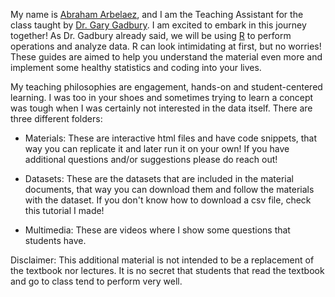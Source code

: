 My name is [Abraham Arbelaez](https://abraham-arbelaez.github.io/), and I am the Teaching Assistant for the class taught by [Dr. Gary Gadbury](https://www.k-state.edu/stats/about/people/gadbury.html). I am excited to embark 
in this journey together! As Dr. Gadbury already said, we will be using [R](https://www.r-project.org/about.html) to perform operations and analyze data. R can look intimidating at first, but no worries! These guides 
are aimed to help you understand the material even more and implement some healthy statistics and coding into your lives.

My teaching philosophies are engagement, hands-on and student-centered learning. I was too in your shoes and sometimes trying to learn a concept was tough when I was certainly not interested in the data itself. 
There are three different folders:

- Materials: These are interactive html files and have code snippets, that way you can replicate it and later run it on your own! If you have additional questions and/or suggestions please do reach out!

- Datasets: These are the datasets that are included in the material documents, that way you can download them and follow the materials with the dataset. If you don't know how to download a csv file, check this tutorial
I made!

- Multimedia: These are videos where I show some questions that students have.
 
Disclaimer: This additional material is not intended to be a replacement of the textbook nor lectures. It is no secret that students that read the textbook and go to class tend to perform very well. 
